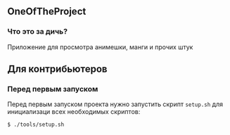 ## OneOfTheProject
### Что это за дичь?
Приложение для просмотра анимешки, манги и прочих штук

## Для контрибьютеров
### Перед первым запуском

Перед первым запуском проекта нужно запустить скрипт `setup.sh` для инициализаци всех необходимых скриптов:

```shell script
$ ./tools/setup.sh
```
